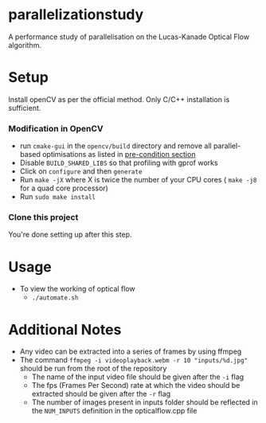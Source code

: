 # parallelizationstudy

A performance study of parallelisation on the Lucas-Kanade Optical Flow algorithm.

# Setup

Install openCV as per the official method. Only C/C++ installation is sufficient.

### Modification in OpenCV
* run `cmake-gui` in the `opencv/build` directory and remove all parallel-based optimisations as listed in [pre-condition section](https://docs.opencv.org/trunk/d7/dff/tutorial_how_to_use_OpenCV_parallel_for_.html)
* Disable `BUILD_SHARED_LIBS` so that profiling with gprof works
* Click on `configure` and then `generate`
* Run `make -jX` where X is twice the number of your CPU cores ( `make -j8` for a quad core processor)
* Run `sudo make install`

### Clone this project
You're done setting up after this step.

# Usage
* To view the working of optical flow
  * `./automate.sh`

# Additional Notes
* Any video can be extracted into a series of frames by using ffmpeg
* The command `ffmpeg -i videoplayback.webm -r 10 "inputs/%d.jpg"` should be run from the root of the repository
    * The name of the input video file should be given after the `-i` flag
    * The fps (Frames Per Second) rate at which the video should be extracted should be given after the `-r` flag
    * The number of images present in inputs folder should be reflected in the `NUM_INPUTS` definition in the opticalflow.cpp file
